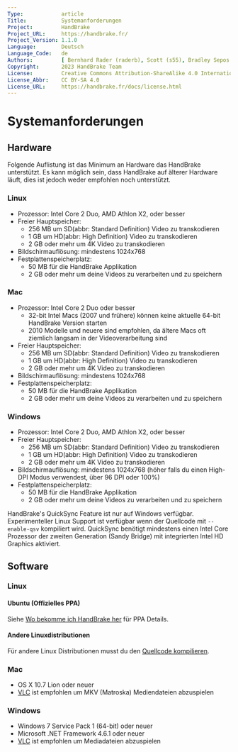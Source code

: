 ```yaml
---
Type:            article
Title:           Systemanforderungen
Project:         HandBrake
Project_URL:     https://handbrake.fr/
Project_Version: 1.1.0
Language:        Deutsch
Language_Code:   de
Authors:         [ Bernhard Rader (raderb), Scott (s55), Bradley Sepos <bradley@bradleysepos.com> (BradleyS) ]
Copyright:       2023 HandBrake Team
License:         Creative Commons Attribution-ShareAlike 4.0 International
License_Abbr:    CC BY-SA 4.0
License_URL:     https://handbrake.fr/docs/license.html
---
```


Systemanforderungen
===================

## Hardware

Folgende Auflistung ist das Minimum an Hardware das HandBrake unterstützt. Es kann möglich sein, dass HandBrake auf älterer Hardware läuft, dies ist jedoch weder empfohlen noch unterstützt.

<!-- .system-linux -->

### Linux

- Prozessor: Intel Core 2 Duo, AMD Athlon X2, oder besser
- Freier Hauptspeicher:
  - 256 MB um SD(abbr: Standard Definition) Video zu transkodieren
  - 1 GB um HD(abbr: High Definition) Video zu transkodieren
  - 2 GB oder mehr um 4K Video zu transkodieren
- Bildschirmauflösung: mindestens 1024x768
- Festplattenspeicherplatz:
  - 50 MB für die HandBrake Applikation
  - 2 GB oder mehr um deine Videos zu verarbeiten und zu speichern

<!-- /.system-linux -->

<!-- .system-macos -->

### Mac

- Prozessor: Intel Core 2 Duo oder besser
  - 32-bit Intel Macs (2007 und frühere) können keine aktuelle 64-bit HandBrake Version starten
  - 2010 Modelle und neuere sind empfohlen, da ältere Macs oft ziemlich langsam in der Videoverarbeitung sind
- Freier Hauptspeicher:
  - 256 MB um SD(abbr: Standard Definition) Video zu transkodieren
  - 1 GB um HD(abbr: High Definition) Video zu transkodieren
  - 2 GB oder mehr um 4K Video zu transkodieren
- Bildschirmauflösung: mindestens 1024x768
- Festplattenspeicherplatz:
  - 50 MB für die HandBrake Applikation
  - 2 GB oder mehr um deine Videos zu verarbeiten und zu speichern

<!-- /.system-macos -->

<!-- .system-windows -->

### Windows

- Prozessor: Intel Core 2 Duo, AMD Athlon X2, oder besser
- Freier Hauptspeicher:
  - 256 MB um SD(abbr: Standard Definition) Video zu transkodieren
  - 1 GB um HD(abbr: High Definition) Video zu transkodieren
  - 2 GB oder mehr um 4K Video zu transkodieren
- Bildschirmauflösung: mindestens 1024x768 (höher falls du einen High-DPI Modus verwendest, über 96 DPI oder 100%)
- Festplattenspeicherplatz:
  - 50 MB für die HandBrake Applikation
  - 2 GB oder mehr um deine Videos zu verarbeiten und zu speichern

<!-- /.system-windows -->

HandBrake's QuickSync Feature ist nur auf Windows verfügbar. Experimenteller Linux Support ist verfügbar wenn der Quellcode mit `--enable-qsv` kompiliert wird. QuickSync benötigt mindestens einen Intel Core Prozessor der zweiten Generation (Sandy Bridge) mit integrierten Intel HD Graphics aktiviert.

## Software

<!-- .system-linux -->

### Linux

#### Ubuntu (Offizielles PPA)

Siehe [Wo bekomme ich HandBrake her](../get-handbrake/where-to-get-handbrake.html) für PPA Details.

#### Andere Linuxdistributionen

Für andere Linux Distributionen musst du den [Quellcode kompilieren](../developer/build-linux.html).

<!-- /.system-linux -->
<!-- .system-macos -->

### Mac

- OS X 10.7 Lion oder neuer
- [VLC](https://www.videolan.org/vlc/) ist empfohlen um MKV (Matroska) Mediendateien abzuspielen

<!-- /.system-macos -->
<!-- .system-windows -->

### Windows

- Windows 7 Service Pack 1 (64-bit) oder neuer
- Microsoft .NET Framework 4.6.1 oder neuer
- [VLC](https://www.videolan.org/vlc/) ist empfohlen um Mediadateien abzuspielen

<!-- /.system-windows -->

